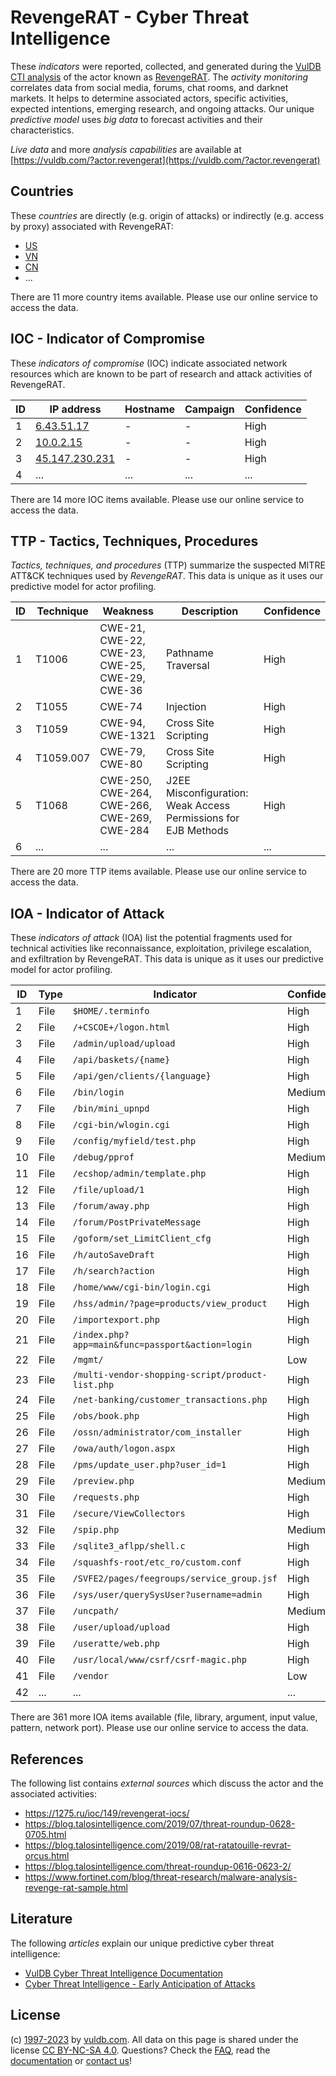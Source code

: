 # RevengeRAT - Cyber Threat Intelligence

These _indicators_ were reported, collected, and generated during the [VulDB CTI analysis](https://vuldb.com/?kb.cti) of the actor known as [RevengeRAT](https://vuldb.com/?actor.revengerat). The _activity monitoring_ correlates data from social media, forums, chat rooms, and darknet markets. It helps to determine associated actors, specific activities, expected intentions, emerging research, and ongoing attacks. Our unique _predictive model_ uses _big data_ to forecast activities and their characteristics.

_Live data_ and more _analysis capabilities_ are available at [https://vuldb.com/?actor.revengerat](https://vuldb.com/?actor.revengerat)

## Countries

These _countries_ are directly (e.g. origin of attacks) or indirectly (e.g. access by proxy) associated with RevengeRAT:

* [US](https://vuldb.com/?country.us)
* [VN](https://vuldb.com/?country.vn)
* [CN](https://vuldb.com/?country.cn)
* ...

There are 11 more country items available. Please use our online service to access the data.

## IOC - Indicator of Compromise

These _indicators of compromise_ (IOC) indicate associated network resources which are known to be part of research and attack activities of RevengeRAT.

ID | IP address | Hostname | Campaign | Confidence
-- | ---------- | -------- | -------- | ----------
1 | [6.43.51.17](https://vuldb.com/?ip.6.43.51.17) | - | - | High
2 | [10.0.2.15](https://vuldb.com/?ip.10.0.2.15) | - | - | High
3 | [45.147.230.231](https://vuldb.com/?ip.45.147.230.231) | - | - | High
4 | ... | ... | ... | ...

There are 14 more IOC items available. Please use our online service to access the data.

## TTP - Tactics, Techniques, Procedures

_Tactics, techniques, and procedures_ (TTP) summarize the suspected MITRE ATT&CK techniques used by _RevengeRAT_. This data is unique as it uses our predictive model for actor profiling.

ID | Technique | Weakness | Description | Confidence
-- | --------- | -------- | ----------- | ----------
1 | T1006 | CWE-21, CWE-22, CWE-23, CWE-25, CWE-29, CWE-36 | Pathname Traversal | High
2 | T1055 | CWE-74 | Injection | High
3 | T1059 | CWE-94, CWE-1321 | Cross Site Scripting | High
4 | T1059.007 | CWE-79, CWE-80 | Cross Site Scripting | High
5 | T1068 | CWE-250, CWE-264, CWE-266, CWE-269, CWE-284 | J2EE Misconfiguration: Weak Access Permissions for EJB Methods | High
6 | ... | ... | ... | ...

There are 20 more TTP items available. Please use our online service to access the data.

## IOA - Indicator of Attack

These _indicators of attack_ (IOA) list the potential fragments used for technical activities like reconnaissance, exploitation, privilege escalation, and exfiltration by RevengeRAT. This data is unique as it uses our predictive model for actor profiling.

ID | Type | Indicator | Confidence
-- | ---- | --------- | ----------
1 | File | `$HOME/.terminfo` | High
2 | File | `/+CSCOE+/logon.html` | High
3 | File | `/admin/upload/upload` | High
4 | File | `/api/baskets/{name}` | High
5 | File | `/api/gen/clients/{language}` | High
6 | File | `/bin/login` | Medium
7 | File | `/bin/mini_upnpd` | High
8 | File | `/cgi-bin/wlogin.cgi` | High
9 | File | `/config/myfield/test.php` | High
10 | File | `/debug/pprof` | Medium
11 | File | `/ecshop/admin/template.php` | High
12 | File | `/file/upload/1` | High
13 | File | `/forum/away.php` | High
14 | File | `/forum/PostPrivateMessage` | High
15 | File | `/goform/set_LimitClient_cfg` | High
16 | File | `/h/autoSaveDraft` | High
17 | File | `/h/search?action` | High
18 | File | `/home/www/cgi-bin/login.cgi` | High
19 | File | `/hss/admin/?page=products/view_product` | High
20 | File | `/importexport.php` | High
21 | File | `/index.php?app=main&func=passport&action=login` | High
22 | File | `/mgmt/` | Low
23 | File | `/multi-vendor-shopping-script/product-list.php` | High
24 | File | `/net-banking/customer_transactions.php` | High
25 | File | `/obs/book.php` | High
26 | File | `/ossn/administrator/com_installer` | High
27 | File | `/owa/auth/logon.aspx` | High
28 | File | `/pms/update_user.php?user_id=1` | High
29 | File | `/preview.php` | Medium
30 | File | `/requests.php` | High
31 | File | `/secure/ViewCollectors` | High
32 | File | `/spip.php` | Medium
33 | File | `/sqlite3_aflpp/shell.c` | High
34 | File | `/squashfs-root/etc_ro/custom.conf` | High
35 | File | `/SVFE2/pages/feegroups/service_group.jsf` | High
36 | File | `/sys/user/querySysUser?username=admin` | High
37 | File | `/uncpath/` | Medium
38 | File | `/user/upload/upload` | High
39 | File | `/useratte/web.php` | High
40 | File | `/usr/local/www/csrf/csrf-magic.php` | High
41 | File | `/vendor` | Low
42 | ... | ... | ...

There are 361 more IOA items available (file, library, argument, input value, pattern, network port). Please use our online service to access the data.

## References

The following list contains _external sources_ which discuss the actor and the associated activities:

* https://1275.ru/ioc/149/revengerat-iocs/
* https://blog.talosintelligence.com/2019/07/threat-roundup-0628-0705.html
* https://blog.talosintelligence.com/2019/08/rat-ratatouille-revrat-orcus.html
* https://blog.talosintelligence.com/threat-roundup-0616-0623-2/
* https://www.fortinet.com/blog/threat-research/malware-analysis-revenge-rat-sample.html

## Literature

The following _articles_ explain our unique predictive cyber threat intelligence:

* [VulDB Cyber Threat Intelligence Documentation](https://vuldb.com/?kb.cti)
* [Cyber Threat Intelligence - Early Anticipation of Attacks](https://www.scip.ch/en/?labs.20201022)

## License

(c) [1997-2023](https://vuldb.com/?kb.changelog) by [vuldb.com](https://vuldb.com/?kb.about). All data on this page is shared under the license [CC BY-NC-SA 4.0](https://creativecommons.org/licenses/by-nc-sa/4.0/). Questions? Check the [FAQ](https://vuldb.com/?kb.faq), read the [documentation](https://vuldb.com/?kb) or [contact us](https://vuldb.com/?contact)!
